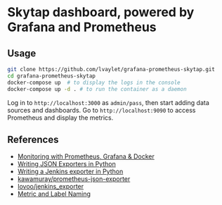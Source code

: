 # Skytap dashboard, powered by Grafana and Prometheus

## Usage

```bash
git clone https://github.com/lvaylet/grafana-prometheus-skytap.git
cd grafana-prometheus-skytap
docker-compose up  # to display the logs in the console
docker-compose up -d . # to run the container as a daemon
```

Log in to `http://localhost:3000` as `admin/pass`, then start adding data sources and dashboards.
Go to `http://localhost:9090` to access Prometheus and display the metrics.

## References

- [Monitoring with Prometheus, Grafana & Docker](https://finestructure.co/blog/2016/5/16/monitoring-with-prometheus-grafana-docker-part-1)
- [Writing JSON Exporters in Python](https://www.robustperception.io/writing-json-exporters-in-python/)
- [Writing a Jenkins exporter in Python](https://www.robustperception.io/writing-a-jenkins-exporter-in-python/)
- [kawamuray/prometheus-json-exporter](https://github.com/kawamuray/prometheus-json-exporter)
- [lovoo/jenkins_exporter](https://github.com/lovoo/jenkins_exporter)
- [Metric and Label Naming](https://prometheus.io/docs/practices/naming/)
